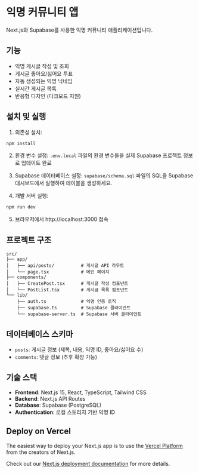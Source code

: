 # 익명 커뮤니티 앱

Next.js와 Supabase를 사용한 익명 커뮤니티 애플리케이션입니다.

## 기능

- 익명 게시글 작성 및 조회
- 게시글 좋아요/싫어요 투표
- 자동 생성되는 익명 닉네임
- 실시간 게시글 목록
- 반응형 디자인 (다크모드 지원)

## 설치 및 실행

1. 의존성 설치:
```bash
npm install
```

2. 환경 변수 설정:
`.env.local` 파일의 환경 변수들을 실제 Supabase 프로젝트 정보로 업데이트 완료

3. Supabase 데이터베이스 설정:
`supabase/schema.sql` 파일의 SQL을 Supabase 대시보드에서 실행하여 테이블을 생성하세요.

4. 개발 서버 실행:
```bash
npm run dev
```

5. 브라우저에서 http://localhost:3000 접속

## 프로젝트 구조

```
src/
├── app/
│   ├── api/posts/          # 게시글 API 라우트
│   └── page.tsx            # 메인 페이지
├── components/
│   ├── CreatePost.tsx      # 게시글 작성 컴포넌트
│   └── PostList.tsx        # 게시글 목록 컴포넌트
└── lib/
    ├── auth.ts             # 익명 인증 로직
    ├── supabase.ts         # Supabase 클라이언트
    └── supabase-server.ts  # Supabase 서버 클라이언트
```

## 데이터베이스 스키마

- `posts`: 게시글 정보 (제목, 내용, 익명 ID, 좋아요/싫어요 수)
- `comments`: 댓글 정보 (추후 확장 가능)

## 기술 스택

- **Frontend**: Next.js 15, React, TypeScript, Tailwind CSS
- **Backend**: Next.js API Routes
- **Database**: Supabase (PostgreSQL)
- **Authentication**: 로컬 스토리지 기반 익명 ID

## Deploy on Vercel

The easiest way to deploy your Next.js app is to use the [Vercel Platform](https://vercel.com/new?utm_medium=default-template&filter=next.js&utm_source=create-next-app&utm_campaign=create-next-app-readme) from the creators of Next.js.

Check out our [Next.js deployment documentation](https://nextjs.org/docs/app/building-your-application/deploying) for more details.
